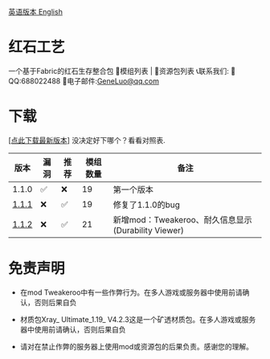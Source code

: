 [英语版本 English](https://github.com/RedstoneCraftTeam/Redstone_Craft/blob/main/README.md)
# 红石工艺
一个基于Fabric的红石生存整合包
📠模组列表 | 📂资源包列表
📞联系我们:
🐧QQ:688022488
📧电子邮件:GeneLuo@qq.com
# 下载
[[点此下载最新版本]](https://share.weiyun.com/hjzBQhaQ)
没决定好下哪个？看看对照表.

| 版本 | 漏洞 | 推荐 | 模组数量 | 备注 |
| --- | --- | --- | --- | --- |
| 1.1.0 | ✅ | ❌ | 19 | 第一个版本 |
| [1.1.1](https://share.weiyun.com/hjzBQhaQ) | ❌ | ✅ | 19 | 修复了1.1.0的bug |
| [1.1.2](https://github.com/RedstoneCraftTeam/Redstone_Craft/releases/tag/v1.2) | ❌ | ✅ | 21 | 新增mod：Tweakeroo、耐久信息显示 (Durability Viewer) |
# 免责声明
- 在mod Tweakeroo中有一些作弊行为。在多人游戏或服务器中使用前请确认，否则后果自负

- 材质包Xray_ Ultimate_1.19_ V4.2.3这是一个矿透材质包。在多人游戏或服务器中使用前请确认，否则后果自负

- 请对在禁止作弊的服务器上使用mod或资源包的后果负责。感谢您的理解。
